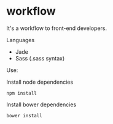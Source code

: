 # workflow

It's a workflow to front-end developers. 

Languages 

* Jade
* Sass (.sass syntax)

Use:

Install node dependencies 

``` npm install ```

Install bower dependencies 

``` bower install ```

